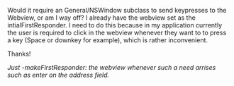 

Would it require an General/NSWindow subclass to send keypresses to the Webview, or am I way off? I already have the webview set as the intialFirstResponder. I need to do this because in my application currently the user is required to click in the webview whenever they want to to press a key (Space or downkey for example), which is rather inconvenient.

Thanks!

*Just -makeFirstResponder: the webview whenever such a need arrises such as enter on the address field.*
